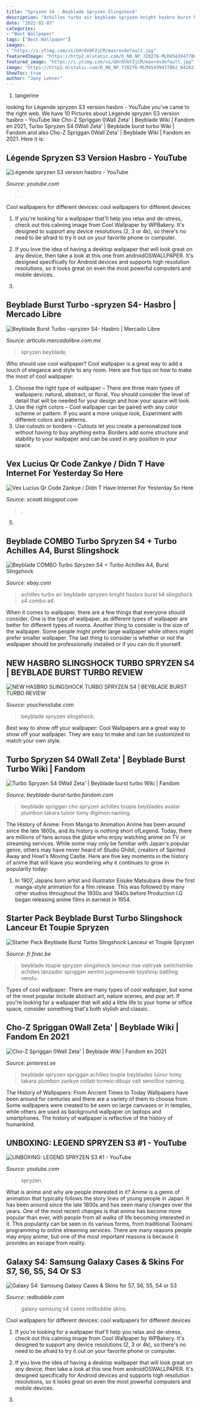 ```yaml
---
title: "Spryzen S4 - Beyblade Spryzen Slingshock"
description: "Achilles turbo air beyblade spryzen knight hasbro burst k4 slingshock s4 combo a4"
date: "2022-02-03"
categories:
- "Best Wallpaper"
tags: ["Best Wallpaper"]
images:
- "https://i.ytimg.com/vi/GHrOVOFZjCM/maxresdefault.jpg"
featuredImage: "https://http2.mlstatic.com/D_NQ_NP_720276-MLM45439477862_042021-F.jpg"
featured_image: "https://i.ytimg.com/vi/GHrOVOFZjCM/maxresdefault.jpg"
image: "https://http2.mlstatic.com/D_NQ_NP_720276-MLM45439477862_042021-F.jpg"
ShowToc: true
author: "Jany Lehner"
---
```



1. tangerine 

	

		
looking for Légende spryzen S3 version hasbro - YouTube you've came to the right web. We have 10 Pictures about Légende spryzen S3 version hasbro - YouTube like Cho-Z Spriggan 0Wall Zeta&#039; | Beyblade Wiki | Fandom en 2021, Turbo Spryzen S4 0Wall Zeta&#039; | Beyblade burst turbo Wiki | Fandom and also Cho-Z Spriggan 0Wall Zeta&#039; | Beyblade Wiki | Fandom en 2021. Here it is:
		
    
## Légende Spryzen S3 Version Hasbro - YouTube

<img loading=lazy src="https://i.ytimg.com/vi/1xtyMepJfA4/maxresdefault.jpg" onerror="this.onerror=null;this.src='https://tse3.mm.bing.net/th?id=OIP.ROowD3tSci42ORVz-HJqIAHaEK&amp;pid=15.1';" alt="Légende spryzen S3 version hasbro - YouTube">

_Source: youtube.com_

>. 

	

Cool wallpapers for different devices:
cool wallpapers for different devices 

1. If you're looking for a wallpaper that'll help you relax and de-stress, check out this calming image from Cool Wallpaper by WPBakery. It's designed to support any device resolutions (2, 3 or 4k), so there's no need to be afraid to try it out on your favorite phone or computer.

2. If you love the idea of having a desktop wallpaper that will look great on any device, then take a look at this one from androidOSWALLPAPER. It's designed specifically for Android devices and supports high resolution resolutions, so it looks great on even the most powerful computers and mobile devices.

3.

    
## Beyblade Burst Turbo -spryzen S4- Hasbro | Mercado Libre

<img loading=lazy src="https://http2.mlstatic.com/D_NQ_NP_720276-MLM45439477862_042021-F.jpg" onerror="this.onerror=null;this.src='https://tse3.mm.bing.net/th?id=OIP.DVG9NufNLL85rQFbPnoJCAHaLW&amp;pid=15.1';" alt="Beyblade Burst Turbo -spryzen S4- Hasbro | Mercado Libre">

_Source: articulo.mercadolibre.com.mx_

>spryzen beyblade. 

	

Who should use cool wallpaper?
Cool wallpaper is a great way to add a touch of elegance and style to any room. Here are five tips on how to make the most of cool wallpaper: 
1) Choose the right type of wallpaper – There are three main types of wallpapers: natural, abstract, or floral. You should consider the level of detail that will be needed for your design and how your space will look. 
2) Use the right colors – Cool wallpaper can be paired with any color scheme or pattern. If you want a more unique look, Experiment with different colors and patterns. 
3) Use cutouts or borders – Cutouts let you create a personalized look without having to buy anything extra. Borders add some structure and stability to your wallpaper and can be used in any position in your space.

    
## Vex Lucius Qr Code Zankye / Didn T Have Internet For Yesterday So Here

<img loading=lazy src="https://lh6.googleusercontent.com/proxy/7FBHfbKUBR61Dsr3fqmturZWweX-4oEULa4KlFRV59We2IkEHLv82w7Z8oD3k-NBjbdSOzForNwPDrJa--OrCnndBsxsHwrdwa7eySmNM_9xag=w1200-h630-p-k-no-nu" onerror="this.onerror=null;this.src='https://tse1.mm.bing.net/th?id=OIP.d6MhzM4mcvdLhGUWLbDlswHaD4&amp;pid=15.1';" alt="Vex Lucius Qr Code Zankye / Didn T Have Internet For Yesterday So Here">

_Source: xcaatt.blogspot.com_

>. 

	

5.

    
## Beyblade COMBO Turbo Spryzen S4 + Turbo Achilles A4, Burst Slingshock

<img loading=lazy src="https://i.ibb.co/qnyL6k2/Achilles-and-Spryzen.jpg" onerror="this.onerror=null;this.src='https://tse2.mm.bing.net/th?id=OIP.zsoSp5IxOixQZ5HIQGkYWAHaGI&amp;pid=15.1';" alt="Beyblade COMBO Turbo Spryzen S4 + Turbo Achilles A4, Burst Slingshock">

_Source: ebay.com_

>achilles turbo air beyblade spryzen knight hasbro burst k4 slingshock s4 combo a4. 

	

When it comes to wallpaper, there are a few things that everyone should consider. One is the type of wallpaper, as different types of wallpaper are better for different types of rooms. Another thing to consider is the size of the wallpaper. Some people might prefer large wallpaper while others might prefer smaller wallpaper. The last thing to consider is whether or not the wallpaper should be professionally installed or if you can do it yourself.

    
## NEW HASBRO SLINGSHOCK TURBO SPRYZEN S4 | BEYBLADE BURST TURBO REVIEW

<img loading=lazy src="https://i.ytimg.com/vi/GHrOVOFZjCM/maxresdefault.jpg" onerror="this.onerror=null;this.src='https://tse1.mm.bing.net/th?id=OIP.J3HafmBivjepjd1jeHma1gHaEK&amp;pid=15.1';" alt="NEW HASBRO SLINGSHOCK TURBO SPRYZEN S4 | BEYBLADE BURST TURBO REVIEW">

_Source: youchesstube.com_

>beyblade spryzen slingshock. 

	

Best way to show off your wallpaper:
Cool Wallpapers are a great way to show off your wallpaper. They are easy to make and can be customized to match your own style.

    
## Turbo Spryzen S4 0Wall Zeta&#039; | Beyblade Burst Turbo Wiki | Fandom

<img loading=lazy src="https://vignette.wikia.nocookie.net/beyblade-burst-turbo/images/e/ef/Turbo_Spryzen.png/revision/latest?cb=20191106150801" onerror="this.onerror=null;this.src='https://tse4.mm.bing.net/th?id=OIP.yaPh0yH4pxaG_rdHRJwAggHaHW&amp;pid=15.1';" alt="Turbo Spryzen S4 0Wall Zeta&#039; | Beyblade burst turbo Wiki | Fandom">

_Source: beyblade-burst-turbo.fandom.com_

>beyblade spriggan cho spryzen achilles toupie beyblades avatar plumbon takara luinor tomy digimon naming. 

	

The History of Anime: From Manga to Animation
Anime has been around since the late 1800s, and its history is nothing short ofLegend. Today, there are millions of fans across the globe who enjoy watching anime on TV or streaming services. While some may only be familiar with Japan's popular genre, others may have never heard of Studio Ghibli, creators of Spirited Away and Howl's Moving Castle. Here are five key moments in the history of anime that will leave you wondering why it continues to grow in popularity today:
1) In 1907, Japans born artist and illustrator Eisuke Matsubara drew the first manga-style animation for a film release. This was followed by many other studios throughout the 1930s and 1940s before Production I.G began releasing anime films in earnest in 1954.

    
## Starter Pack Beyblade Burst Turbo Slingshock Lanceur Et Toupie Spryzen

<img loading=lazy src="https://static.fnac-static.com/multimedia/Images/FR/MDM/71/8c/a6/10914929/1540-1/tsp20200130145641/Starter-Pack-Beyblade-Burst-Turbo-Slingshock-Lanceur-et-Toupie-Spryzen-S5.jpg" onerror="this.onerror=null;this.src='https://tse4.mm.bing.net/th?id=OIP.7rUdR5XrDD87tgx_Vd41BAAAAA&amp;pid=15.1';" alt="Starter Pack Beyblade Burst Turbo Slingshock Lanceur et Toupie Spryzen">

_Source: fr.fnac.be_

>beyblade toupie spryzen slingshock lanceur rise valtryek switchstrike achilles lanzador spriggan xemtni jugonesweb toyshnip battling vendu. 

	

Types of cool wallpaper:
There are many types of cool wallpaper, but some of the most popular include abstract art, nature scenes, and pop art. If you're looking for a wallpaper that will add a little life to your home or office space, consider something that's both stylish and classic.

    
## Cho-Z Spriggan 0Wall Zeta&#039; | Beyblade Wiki | Fandom En 2021

<img loading=lazy src="https://i.pinimg.com/736x/dc/4c/ec/dc4cecbd12977bec8aa79245f4317f11.jpg" onerror="this.onerror=null;this.src='https://tse2.mm.bing.net/th?id=OIP.d2RninMhW0YkA0u053jLXAHaHa&amp;pid=15.1';" alt="Cho-Z Spriggan 0Wall Zeta&#039; | Beyblade Wiki | Fandom en 2021">

_Source: pinterest.se_

>beyblade spryzen spriggan achilles toupie beyblades luinor tomy takara plumbon zankye collab torneio dibujo valt sencillos naming. 

	

The History of Wallpapers: From Ancient Times to Today
Wallpapers have been around for centuries and there are a variety of them to choose from. Some wallpapers were created to be seen on large canvases or in temples, while others are used as background wallpaper on laptops and smartphones. The history of wallpaper is reflective of the history of humankind.

    
## UNBOXING: LEGEND SPRYZEN S3 #1 - YouTube

<img loading=lazy src="https://i.ytimg.com/vi/sRrQl_sK-9I/hqdefault.jpg" onerror="this.onerror=null;this.src='https://tse2.mm.bing.net/th?id=OIP.7salQ3PrdZCoHVR3zFDAqwHaFj&amp;pid=15.1';" alt="UNBOXING: LEGEND SPRYZEN S3 #1 - YouTube">

_Source: youtube.com_

>spryzen. 

	

What is anime and why are people interested in it?
Anime is a genre of animation that typically follows the story lines of young people in Japan. It has been around since the late 1800s and has seen many changes over the years. One of the most recent changes is that anime has become more popular than ever, with people from all walks of life becoming interested in it. This popularity can be seen in its various forms, from traditional Toonami programming to online streaming services. There are many reasons people may enjoy anime, but one of the most important reasons is because it provides an escape from reality.

    
## Galaxy S4: Samsung Galaxy Cases &amp; Skins For S7, S6, S5, S4 Or S3

<img loading=lazy src="https://ih1.redbubble.net/image.16026478.1794/mwo,420x420,samsung_galaxy_s7_snap-pad,420x460,f8f8f8.jpg" onerror="this.onerror=null;this.src='https://tse4.mm.bing.net/th?id=OIP.z6WOXe785pWGmG6N_CqwKwAAAA&amp;pid=15.1';" alt="Galaxy S4: Samsung Galaxy Cases &amp; Skins for S7, S6, S5, S4 or S3">

_Source: redbubble.com_

>galaxy samsung s4 cases redbubble skins. 

	

Cool wallpapers for different devices:
cool wallpapers for different devices 

1. If you're looking for a wallpaper that'll help you relax and de-stress, check out this calming image from Cool Wallpaper by WPBakery. It's designed to support any device resolutions (2, 3 or 4k), so there's no need to be afraid to try it out on your favorite phone or computer.

2. If you love the idea of having a desktop wallpaper that will look great on any device, then take a look at this one from androidOSWALLPAPER. It's designed specifically for Android devices and supports high resolution resolutions, so it looks great on even the most powerful computers and mobile devices.

3.

